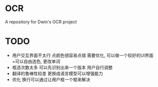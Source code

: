 # OCR

A repository for Dwin's OCR project

# TODO

* 用户交互界面不太行 点颜色很容易点错 需要优化, 可以做一个较好的UI界面+可以自由选色, 更改单词
* 框选次数太多 可以先识别出来一个版本 用户自行调整
* 翻译的鲁棒性较差 更换成语言模型可以增强能力
* 优化 换行可以通过让用户框一个框来解决

